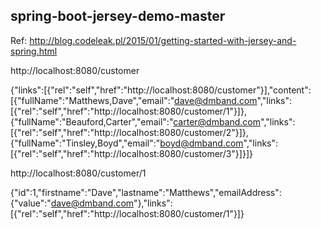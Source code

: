 spring-boot-jersey-demo-master
------------------------------
Ref: http://blog.codeleak.pl/2015/01/getting-started-with-jersey-and-spring.html

http://localhost:8080/customer

{"links":[{"rel":"self","href":"http://localhost:8080/customer"}],"content":[{"fullName":"Matthews,Dave","email":"dave@dmband.com","links":[{"rel":"self","href":"http://localhost:8080/customer/1"}]},{"fullName":"Beauford,Carter","email":"carter@dmband.com","links":[{"rel":"self","href":"http://localhost:8080/customer/2"}]},{"fullName":"Tinsley,Boyd","email":"boyd@dmband.com","links":[{"rel":"self","href":"http://localhost:8080/customer/3"}]}]}


http://localhost:8080/customer/1

{"id":1,"firstname":"Dave","lastname":"Matthews","emailAddress":{"value":"dave@dmband.com"},"links":[{"rel":"self","href":"http://localhost:8080/customer/1"}]}

